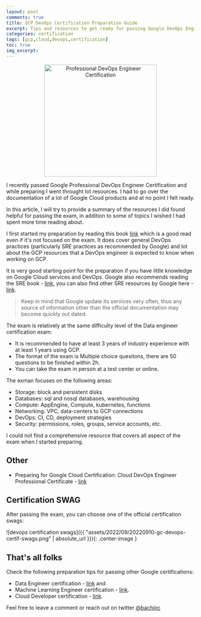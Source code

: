 ```yaml
---
layout: post
comments: true
title: GCP DevOps Certification Preparation Guide
excerpt: Tips and resources to get ready for passing Google DevOps Engineer Certification.
categories: certification
tags: [gcp,cloud,devops,certification]
toc: true
img_excerpt:
---
```


<center><img alt="Professional DevOps Engineer Certification" src='https://badges.images.credential.net/1548352102758.png' width='300' height='300'></center>


I recently passed Google Professional DevOps Engineer Certification and while preparing I went throught lot resources.
I had to go over the documentation of a lot of Google Cloud products and at no point I felt ready.

In this article, I will try to provide a summary of the resources I did found helpful for passing the exam, in addition to some of topics I wished I had spent more time reading about.


I first started my preparation by reading this book [link](https://www.packtpub.com/product/google-cloud-for-devops-engineers/9781839218019) which is a good read even if it's not focused on the exam. It does cover general DevOps practices (particularly SRE practices as recommended by Google) and lot about the GCP resources that a DevOps engineer is expected to know when working on GCP.


It is very good starting point for the preparation if you have little knowledge on Google Cloud services and DevOps. Google also recommends reading the SRE book - [link](https://sre.google/sre-book/table-of-contents/), you can also find other SRE resources by Google here - [link](https://sre.google/).

> Keep in mind that Google update its services very often, thus any source of information other than the official documentation may become quickly out dated.

The exam is relatively at the same difficulty level of the Data engineer certification exam:
- It is recommended to have at least 3 years of industry experience with at least 1 years using GCP.
- The format of the exam is Multiple choice quesitons, there are 50 questions to be finished within 2h.
- You can take the exam in person at a test center or online.

The exman focuses on the following areas:
- Storage: block and persistent disks
- Databases: sql and nosql databases, warehousing
- Compute: AppEngine, Compute, kubernetes, functions
- Networking: VPC, data-centers to GCP connections
- DevOps: CI, CD, deployment strategies
- Security: permissions, roles, groups, service accounts, etc.

I could not find a comprehensive resource that covers all aspect of the exam when I started preparing. 



## Other
- Preparing for Google Cloud Certification: Cloud DevOps Engineer Professional Certificate - [link](https://www.coursera.org/professional-certificates/sre-devops-engineer-google-cloud)

## Certification SWAG
After passing the exam, you can choose one of the official certification swags:

![devops certification swags]({{ "assets/2022/09/20220910-gc-devops-certif-swags.png" | absolute_url }}){: .center-image }

## That's all folks
Check the following preparation tips for passing other Google certifications:
- Data Engineer certification - [link](https://dzlab.github.io/certification/2021/12/04/gcp-data-engineer-prep/) and
- Machine Learning Engineer certification - [link](https://dzlab.github.io/certification/2022/01/08/gcp-ml-engineer-prep/).
- Cloud Developer certification - [link](https://dzlab.github.io/certification/2022/05/16/gcp-developer-prep/).


Feel free to leave a comment or reach out on twitter [@bachiirc](https://twitter.com/bachiirc)
